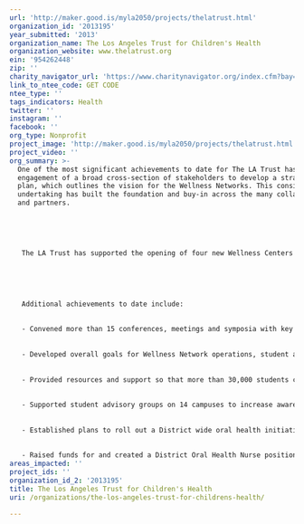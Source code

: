 ```yaml
---
url: 'http://maker.good.is/myla2050/projects/thelatrust.html'
organization_id: '2013195'
year_submitted: '2013'
organization_name: The Los Angeles Trust for Children's Health
organization_website: www.thelatrust.org
ein: '954262448'
zip: ''
charity_navigator_url: 'https://www.charitynavigator.org/index.cfm?bay=search.profile&ein=954262448'
link_to_ntee_code: GET CODE
ntee_type: ''
tags_indicators: Health
twitter: ''
instagram: ''
facebook: ''
org_type: Nonprofit
project_image: 'http://maker.good.is/myla2050/projects/thelatrust.html'
project_video: ''
org_summary: >-
  One of the most significant achievements to date for The LA Trust has been the
  engagement of a broad cross-section of stakeholders to develop a strategic
  plan, which outlines the vision for the Wellness Networks. This considerable
  undertaking has built the foundation and buy-in across the many collaborators
  and partners.
   
   
   
   
   
   The LA Trust has supported the opening of four new Wellness Centers on high school campuses within the school district. An additional eight Wellness Centers are currently under development and will be open by June 2013.
   
   
    
   
   
   Additional achievements to date include:
   
   
   - Convened more than 15 conferences, meetings and symposia with key stakeholders to build community buy-in and support of the Wellness Centers
   
   
   - Developed overall goals for Wellness Network operations, student and community engagement practices that have consensus among the schools and providers at 14 sites
   
   
   - Provided resources and support so that more than 30,000 students could receive needed immunizations
   
   
   - Supported student advisory groups on 14 campuses to increase awareness of and support for important health and mental health issues 
   
   
   - Established plans to roll out a District wide oral health initiative for students in K-3rd grade
   
   
   - Raised funds for and created a District Oral Health Nurse position
areas_impacted: ''
project_ids: ''
organization_id_2: '2013195'
title: The Los Angeles Trust for Children's Health
uri: /organizations/the-los-angeles-trust-for-childrens-health/

---
```

